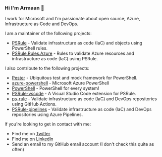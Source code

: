 ### Hi I'm Armaan 👋

I work for Microsoft and I'm passionate about open source, Azure, Infrastructure as Code and DevOps.

I am a maintainer of the following projects:

- [PSRule] - Validate infrastructure as code (IaC) and objects using PowerShell rules.
- [PSRule.Rules.Azure] - Rules to validate Azure resources and infrastructure as code (IaC) using PSRule.

I also contribute to the following projects:

- [Pester] - Ubiquitous test and mock framework for PowerShell.
- [azure-powershell] - Microsoft Azure PowerShell
- [PowerShell] - PowerShell for every system!
- [PSRule-vscode] - A Visual Studio Code extension for PSRule.
- [ps-rule] - Validate infrastructure as code (IaC) and DevOps repositories using GitHub Actions.
- [PSRule-pipelines] - Validate infrastructure as code (IaC) and DevOps repositories using Azure Pipelines.

If you're looking to get in contact with me:

- Find me on [Twitter]
- Find me on [Linkedln]
- Send an email to my GitHub email account (I don't check this quite as often)

[PSRule]: https://github.com/microsoft/PSRule
[PSRule.Rules.Azure]: https://github.com/Azure/PSRule.Rules.Azure
[PSRule-vscode]: https://github.com/microsoft/PSRule-vscode
[ps-rule]: https://github.com/microsoft/ps-rule
[PSRule-pipelines]: https://github.com/microsoft/PSRule-pipelines
[Pester]: https://github.com/pester/Pester
[azure-powershell]: https://github.com/Azure/azure-powershell
[PowerShell]: https://github.com/PowerShell/PowerShell
[Twitter]: https://twitter.com/McleodArmaan
[Linkedln]: https://www.linkedin.com/in/armaan-mcleod-533452137/
